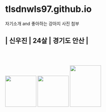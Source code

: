 # tlsdnwls97.github.io

<html>
<body>

자기소개 and 좋아하는 강아지 사진 첨부

## | 신우진 | 24살 | 경기도 안산 |

<br>
<br>

<img src="https://search.pstatic.net/common/?src=http%3A%2F%2Fblogfiles.naver.net%2FMjAxNzA0MTJfOTEg%2FMDAxNDkxOTcxNTI1NDQ5.xCzvtUMxMnlr1XEYioYRqC7RQEmfJFue-dFIVj6M5sMg.FgnqfXHYhvK-gG4wKcv8PEFfz0PcvvHPxexY_s50CmQg.PNG.scription34%2F20170412_115929.png&type=a340"
width="100px">
<img src="https://search.pstatic.net/sunny/?src=https%3A%2F%2Fi.pinimg.com%2F736x%2Fec%2F78%2F20%2Fec78200aac6ac9b0ff9ea0cc186f6766--golden-retriever-puppies-retriever-dog.jpg&type=a340"
width="100px">
<img src="https://search.pstatic.net/common/?src=http%3A%2F%2Fblogfiles.naver.net%2FMjAyMTA0MjlfMTgw%2FMDAxNjE5NjYzMDk3NTk0.nckG_f5DGVZy7hqCh4-6lY4DaCyOnfxP6yo1hKSr0n4g.TjYLN65LSj8KJ6tCPKpO0JBwVtrb1kGHCGXvHubRG6kg.JPEG.moolgae6%2F%25C6%25F7%25B8%25DE%25B6%25F3%25B4%25CF%25BE%25C8%25C0%25FC%25B9%25AE%25281%2529.JPG&type=a340"
width="100px" height="133px">

</body>
</html>
